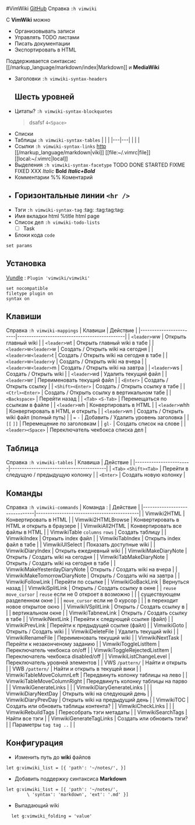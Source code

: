 #VimWiki
[GitHub](https://github.com/vimwiki/vimwiki)
Справка `:h vimwiki`

С __VimWiki__ можно
- Организовывать записи
- Управлять TODO листами
- Писать документации
- Экспортировать в HTML

Поддерживается синтаксис [[/markup_language/markdown/index|Markdown]] и __MediaWiki__
- Заголовки `:h vimwiki-syntax-headers`
  ## Шесть уровней
- Цитаты? `:h vimwiki-syntax-blockquotes`
  >dsafsf `4<Space>`
- Списки
- Таблицы `:h vimwiki-syntax-tables`
	|   |   |
	|---|---|
	|   |   |
- Ссылки `:h vimwiki-syntax-links`
  [http](http://google.com) 
  [[/markup_language/markdown|viki]]
  [[file:~/.vimrc|file]]
  [[local:~/.vimrc|local]]
- Выделения `:h vimwiki-syntax-facetype`
  TODO DONE STARTED FIXME FIXED XXX  _Italic_ __Bold__ ___Italic+Bold___
- Комментарии
  %% Коментарий
- Горизонтальные линии `<hr />` 
  ----
- Тэги `:h vimwiki-syntax-tag`
  :tag: :tag:tag:tag:
- Имя вкладки html
  %title html page
- Список дел `:h vimwiki-todo-lists`
  * [ ] Task
- Блоки кода `code`
```vim
set params
```

## Установка
[Vundle](vundle) : `Plugin 'vimwiki/vimwiki'`
```vim
set nocompatible
filetype plugin on
syntax on
```

## Клавиши
Справка `:h vimwiki-mappings`
| Клавиши                | Действие                                     |
|------------------------|----------------------------------------------|
| `<leader>`ww           | Открыть главный wiki                         |
| `<leader>`wt           | Открыть главный wiki в табе                  |
| `<leader>`w`<leader>`w | Создать / Открыть wiki на сегодня            |
| `<leader>`w`<leader>`t | Создать / Открыть wiki на сегодня в табе     |
| `<leader>`w`<leader>`y | Создать / Открыть wiki на вчера              |
| `<leader>`w`<leader>`m | Создать / Открыть wiki на завтра             |
| `<leader>`ws           | Создать / Открыть wiki                       |
| `<leader>`wd           | Удалить текущий файл                         |
| `<leader>`wr           | Переименовать текущий файл                   |
| `<Enter>`              | Создать / Открыть ссылку                     |
| `<Shift><Enter>`       | Создать / Открыть ссылку в табе              |
| `<Ctrl><Enter>`        | Создать / Открыть ссылку в вертикальном табе |
| `<Backspace>`          | Перейти назад                                |
| `<Tab>` `<S-Tab>`      | Перемещаться по ссылкам в файле              |
| `<leader>`wh           | Конвертировать в HTML                        |
| `<leader>`whh          | Конвертировать в HTML и открыть              |
| `<leader>`wn           | Создать / Открыть wiki файл (полный путь)    |
| `=` `-`                | Добавить / Удалить уровень заголовка         |
| `[[` `]]`              | Перемещение по заголовкам                    |
| `gl-`                  | Создать список на слове                      |
| `<leader><Space>`      | Переключатель чекбокса списка дел            |

## Таблица
Справка `:h vimwiki-tables`
| Клавиша                | Действие                                |
|------------------------|-----------------------------------------|
| `<Tab>` `<Shift><Tab>` | Перейти в следущую / предыдущую колонку |
| `<Enter>`              | Создать новую колонку                   |

## Команды
Справка `:h vimwiki-commands`
| Команда :                     | Действие                                   |
|-------------------------------|--------------------------------------------|
| Vimwiki2HTML                  | Конвертировать в HTML                      |
| Vimwiki2HTMLBrowse            | Конвертировать в HTML и открыть в браузере |
| VimwikiAll2HTML               | Конвертировать все файлы в HTML            |
| VimwikiTable `columns` `rows` | Создать таблицу                            |
| VimwikiIndex                  | Отркыть index файл                         |
| VimwikiTabIndex               | Открыть index файл в табе                  |
| VimwikiUISelect               | Показать доступные wiki                    |
| VimwikiDiaryIndex             | Открыть ежедневный wiki                    |
| VimwikiMakeDiaryNote          | Открыть / Создать wiki на сегодня          |
| VimwikiTabMakeDiaryNote       | Открыть / Создать wiki на сегодня в табе   |
| VimwikiMakeYesterdayDiaryNote | Открыть / Создать wiki на вчера            |
| VimwikiMakeTomorrowDiaryNote  | Открыть / Создать wiki на завтра           |
| VimwikiFollowLink             | Перейти по ссылке                          |
| VimwikiGoBackLink             | Вернуться назад                            |
| VimwikiSplitLink              | Открыть / Создать ссылку в окне            |
| `reuse move_cursor`           | `reuse` если не 0 откроет в возможно       |
|                               | существующем разделенном окне              |
|                               | `move_cursor` если не 0 курсор             |
|                               | в переходит  новое открытое окно           |
| VimwikiVSplitLink             | Открыть / Создать ссылку в                 |
|                               | вертикальном окне                          |
| VimwikiTabnewLink             | Открыть / Создать ссылку в табе            |
| VimwikiNextLink               | Перейти к следующей ссылке (файл)          |
| VimwikiPrevLink               | Перейти к предыдущей ссылке (файл)         |
| VimwikiGoto                   | Открыть / Создать wiki                     |
| VimwikiDeleteFile             | Удалить текущий wiki                       |
| VimwikiRenameFile             | Переименовать текущий wiki                 |
| VimwikiNextTask               | Перейти к незаконченому заданию            |
| VimwikiToggleListItem         | Переключатель чекбокса on/off              |
| VimwikiToggleRejectedListItem | Переключатель чекбокса disabled/off        |
| VimwikiListChangeLevel        | Переключатель уровней элементов            |
| VWS `/pattern/`               | Найти и открыть                            |
| VWB `/pattern/`               | Найти и открыть в текущей вики             |
| VimwikiTableMoveColumnLeft    | Передвинуть колонку таблицы на лево        |
| VimwikiTableMoveColumnRight   | Передвинуть колонку таблицы на парво       |
| VimwikiGenerateLinks          |                                            |
| VimwikiDiaryGenerateLinks     |                                            |
| VimwikiDiaryNextDay           | Открыть wiki на следующий день             |
| VimwikiDiaryPrevDay           | Открыть wiki на предыдущий день            |
| VimwikiTOC                    | Создать или обновить таблицы контента?     |
| VimwikiCheckLinks             |                                            |
| VimwikiRebuildTags            | Пересобрать тэги метадаты                  |
| VimwikiSearchTags             | Найти все тэги                             |
| VimwikiGenerateTagLinks       | Создать или обновить тэги?                 |
| Параметры `tag tag ..`        |                                            |

## Конфигурация 
- Изменить путь до __wiki__ файлов
```vim
let g:vimwiki_list = [{ 'path': '~/notes/', }]
```
- Добавить поддержку синтаксиса __Markdown__
```vim
let g:vimwiki_list = [{ 'path': '~/notes/',
		\ 'syntax': 'markdown', 'ext': '.md' }]
```
- Выпадающий wiki
```vim
  let g:vimwiki_folding = 'value'
```

